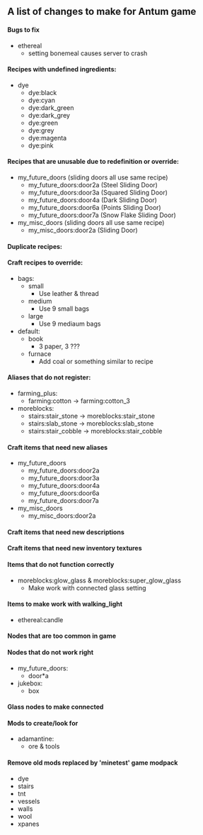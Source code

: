 ## A list of changes to make for Antum game


#### Bugs to fix
* ethereal
    * setting bonemeal causes server to crash

#### Recipes with undefined ingredients:
* dye
	* dye:black
	* dye:cyan
	* dye:dark_green
	* dye:dark_grey
	* dye:green
	* dye:grey
	* dye:magenta
	* dye:pink

#### Recipes that are unusable due to redefinition or override:
* my_future_doors (sliding doors all use same recipe)
	* my_future_doors:door2a (Steel Sliding Door)
	* my_future_doors:door3a (Squared Sliding Door)
	* my_future_doors:door4a (Dark Sliding Door)
	* my_future_doors:door6a (Points Sliding Door)
	* my_future_doors:door7a (Snow Flake Sliding Door)
* my_misc_doors (sliding doors all use same recipe)
	* my_misc_doors:door2a (Sliding Door)

#### Duplicate recipes:

#### Craft recipes to override:
* bags:
	* small
		* Use leather & thread
	* medium
		* Use 9 small bags
	* large
		* Use 9 mediaum bags
* default:
	* book
		* 3 paper, 3 ???
	* furnace
		* Add coal or something similar to recipe

#### Aliases that do not register:
* farming_plus:
	* farming:cotton -> farming:cotton_3
* moreblocks:
	* stairs:stair_stone -> moreblocks:stair_stone
	* stairs:slab_stone -> moreblocks:slab_stone
	* stairs:stair_cobble -> moreblocks:stair_cobble

#### Craft items that need new aliases
* my_future_doors
	* my_future_doors:door2a
	* my_future_doors:door3a
	* my_future_doors:door4a
	* my_future_doors:door6a
	* my_future_doors:door7a
* my_misc_doors
	* my_misc_doors:door2a

#### Craft items that need new descriptions

#### Craft items that need new inventory textures

#### Items that do not function correctly
* moreblocks:glow_glass & moreblocks:super_glow_glass
	* Make work with connected glass setting

#### Items to make work with walking_light
* ethereal:candle

#### Nodes that are too common in game

#### Nodes that do not work right
* my_future_doors:
	* door*a
* jukebox:
	* box

#### Glass nodes to make connected

#### Mods to create/look for
* adamantine:
	* ore & tools

#### Remove old mods replaced by 'minetest' game modpack
* dye
* stairs
* tnt
* vessels
* walls
* wool
* xpanes
